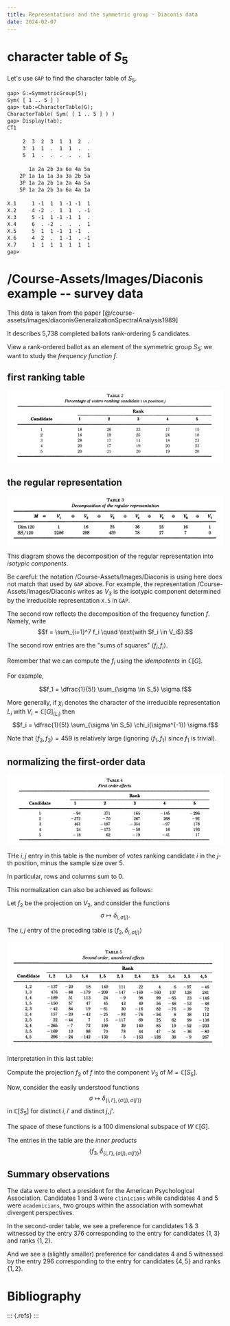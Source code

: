 ```yaml
---
title: Representations and the symmetric group - Diaconis data
date: 2024-02-07
---
```


# character table of $S_5$

Let's use `GAP` to find the character table of $S_5$.

``` 
gap> G:=SymmetricGroup(5);
Sym( [ 1 .. 5 ] )
gap> tab:=CharacterTable(G);
CharacterTable( Sym( [ 1 .. 5 ] ) )
gap> Display(tab);
CT1

     2  3  2  3  1  1  2  .
     3  1  1  .  1  1  .  .
     5  1  .  .  .  .  .  1

       1a 2a 2b 3a 6a 4a 5a
    2P 1a 1a 1a 3a 3a 2b 5a
    3P 1a 2a 2b 1a 2a 4a 5a
    5P 1a 2a 2b 3a 6a 4a 1a

X.1     1 -1  1  1 -1 -1  1
X.2     4 -2  .  1  1  . -1
X.3     5 -1  1 -1 -1  1  .
X.4     6  . -2  .  .  .  1
X.5     5  1  1 -1  1 -1  .
X.6     4  2  .  1 -1  . -1
X.7     1  1  1  1  1  1  1
gap> 
```


# /Course-Assets/Images/Diaconis example -- survey data

This data is taken from the paper [@/course-assets/images/diaconisGeneralizationSpectralAnalysis1989]

It describes 5,738 completed ballots rank-ordering 5 candidates.

View a rank-ordered ballot as an element of the symmetric group $S_5$; we want
to study the *frequency function* $f$.

## first ranking table

![](/course-assets/images/diaconis-1.png)

## the regular representation

![](/course-assets/images/diaconis-2.png)

This diagram shows the decomposition of the regular representation into
*isotypic components*.

Be careful: the notation /Course-Assets/Images/Diaconis is using here does not match that
used by `GAP` above.  For example, the representation /Course-Assets/Images/Diaconis writes
as $V_3$ is the isotypic component determined by the irreducible
representation `X.5` in `GAP`.

The second row reflects the decomposition of the frequency function $f$. Namely,
write 
$$f = \sum_{i=1}^7 f_i \quad \text{with $f_i \in V_i$}.$$

The second row entries are the "sums of squares" $\langle f_i,f_i \rangle$.

Remember that we can compute the $f_i$ using the *idempotents* in
$\mathbb{C}[G]$.

For example, 

$$f_1 = \dfrac{1}{5!} \sum_{\sigma \in S_5} \sigma.f$$

More generally, if $\chi_i$ denotes the character of the irreducible
representation $L_i$ with $V_i = \mathbb{C}[G]_{(L_i)}$ then 
$$f_i = \dfrac{1}{5!} \sum_{\sigma \in S_5} \chi_i(\sigma^{-1}) \sigma.f$$

Note that $\langle f_3,f_3 \rangle = 459$ is relatively large
(ignoring $\langle f_1,f_1 \rangle$ since $f_1$ is trivial).

## normalizing the first-order data

![](/course-assets/images/diaconis-2.5.png)

THe $i,j$ entry in this table is the number of votes ranking candidate $i$ in the $j$-th position,
minus the sample size over 5. 

In particular, rows and columns sum to 0.

This normalization can also be achieved as follows:

Let $f_2$ be the projection on $V_2$, and consider the functions
$$\sigma \mapsto \delta_{i,\sigma(j)}.$$

The $i,j$ entry of the preceding table is $\langle f_2 , \delta_{i,\sigma(j)} \rangle$

![](/course-assets/images/diaconis-3.png)

Interpretation in this last table:

Compute the projection $f_3$ of $f$ into the component $V_3$ of $M = \mathbb{C}[S_5]$.

Now, consider the easily understood functions
$$\sigma \mapsto \delta_{\{i,i'\},\{\sigma(j),\sigma(j')\}}$$
in $\mathbb{C}[S_5]$ for distinct $i,i'$ and distinct $j,j'$.

The space of these functions is a 100 dimensional subspace of $W$ $\mathbb{C}[G]$.

The entries in the table are the *inner products*
$$\langle f_3 , \delta_{\{i,i'\},\{\sigma(j),\sigma(j')\}} \rangle$$


## Summary observations

The data were to elect a president for the American Psychological
Association.  Candidates 1 and 3 were `clinicians` while candidates 4
and 5 were `academicians`, two groups within the association with
somewhat divergent perspectives.

In the second-order table, we see a preference for candidates  1 & 3 witnessed
by the entry 376 corresponding to the entry for candidates $\{1,3\}$ and ranks $\{1,2\}$.

And we see a (slightly smaller) preference for candidates 4 and 5 witnessed by the entry
296 corresponding to the entry for candidates $\{4,5\}$ and ranks $\{1,2\}$.

# Bibliography

::: {.refs}
:::

